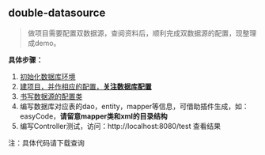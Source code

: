 ## double-datasource
> 做项目需要配置双数据源，查阅资料后，顺利完成双数据源的配置，现整理成demo。

**具体步骤：**
1. [初始化数据库环境](./src/main/resources/table/initdb.sql)
2. [建项目，并作相应的配置，**关注数据库配置**](./src/main/resources/application.properties)
3. [书写数据源的配置类](./src/main/java/pers/liangshan/doubledatasource/config/Datasource1Config.java)
4. 编写数据库对应表的dao，entity，mapper等信息，可借助插件生成，如：easyCode，**请留意mapper类和xml的目录结构**
5. 编写Controller测试，访问：http://localhost:8080/test 查看结果

注：具体代码请下载查询